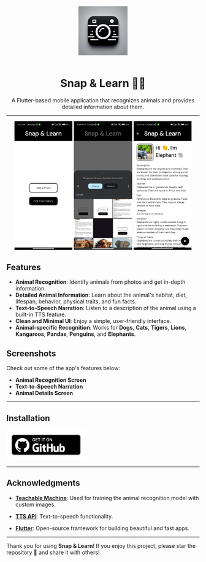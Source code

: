 <!-- # Snap & Learn 📸🐾

Snap & Learn is a Flutter-based mobile application that recognizes animals from images and provides users with detailed information about them. Users can capture or upload an image, get identification details about the animal, and even listen to a text-to-speech narration of the animal's description.

## Features
- **Animal Recognition**: Identify animals from photos and get in-depth information.
- **Detailed Animal Information**: Learn about the animal's habitat, diet, lifespan, behavior, physical traits, and a fun fact.
- **Text-to-Speech Narration**: Listen to a description of the animal using a built-in TTS feature.
- **Smooth User Interface**: Clean, minimal UI with a circular floating play/pause button for narration.

> **Note:** Currently, Snap & Learn only supports the following animals:
  - Dog
  - Cat
  - Tiger
  - Lion
  - Kangaroo
  - Panda
  - Penguin
  - Elephant

## Screenshots
Include screenshots of your app here to showcase key screens and features.

## Releases
The latest APK can be downloaded from the [Releases](https://github.com/mayurr11/snap_and_learn/releases) section of this repository. Each release includes download counts so you can track the number of times the APK has been downloaded.

## Usage
1. **Open the App** and capture or upload an image.
2. **Get Animal Information** on the next screen, including a detailed description.
3. **Use the Floating Button** to play or pause the text-to-speech narration.

> **Supported Animals**: As of now, the app provides information for specific animals only, including **Dog**, **Cat**, **Tiger**, **Lion**, **Kangaroo**, **Panda**, **Penguin**, and **Elephant**. Additional animals may be added in future updates.

## Contact
For any questions, please reach out to the project maintainer:
- **GitHub**: [mayurr11](https://github.com/mayurr11/)
- **Email**: mayurchauhan1107@gmail.com

---

Thank you for using **Snap & Learn**! If you enjoy this project, please star the repository 🌟 and share it with others. -->

<div align="center">
    <img src="./assets/ic_launcher.png" width="128" height="128" style="display: block; margin: 0 auto"/>
    <br>
    <h1>Snap & Learn 📸🐾</h1>
    <p>A Flutter-based mobile application that recognizes animals and provides detailed information about them.</p>
</div>

---

<p align="center">
  <img src="./assets/screenshot_1.jpg" width="30%" />
  <img src="./assets/screenshot_2.jpg" width="30%" />
  <img src="./assets/screenshot_3.jpg" width="30%" />
</p>

## Features
- **Animal Recognition**: Identify animals from photos and get in-depth information.
- **Detailed Animal Information**: Learn about the animal's habitat, diet, lifespan, behavior, physical traits, and fun facts.
- **Text-to-Speech Narration**: Listen to a description of the animal using a built-in TTS feature.
- **Clean and Minimal UI**: Enjoy a simple, user-friendly interface.
- **Animal-specific Recognition**: Works for **Dogs**, **Cats**, **Tigers**, **Lions**, **Kangaroos**, **Pandas**, **Penguins**, and **Elephants**.

## Screenshots
Check out some of the app's features below:

- **Animal Recognition Screen**
- **Text-to-Speech Narration**
- **Animal Details Screen**

---

## Installation


[<img src="assets/badge_github.png" alt="Get it on GitHub" height="80" />](https://github.com/mayurr11/Snap-And-Learn/releases/latest)

---

## Acknowledgments
- [**Teachable Machine**](https://teachablemachine.withgoogle.com/): Used for training the animal recognition model with custom images.

- [**TTS API**](https://www.text-to-speech-api.com/): Text-to-speech functionality.
- [**Flutter**](https://flutter.dev/): Open-source framework for building beautiful and fast apps.

---


Thank you for using **Snap & Learn**! If you enjoy this project, please star the repository 🌟 and share it with others!

